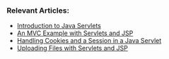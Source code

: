 ### Relevant Articles:
- [Introduction to Java Servlets](http://www.baeldung.com/intro-to-servlets)
- [An MVC Example with Servlets and JSP](http://www.baeldung.com/mvc-servlet-jsp)
- [Handling Cookies and a Session in a Java Servlet](http://www.baeldung.com/java-servlet-cookies-session)
- [Uploading Files with Servlets and JSP](http://www.baeldung.com/upload-file-servlet)
